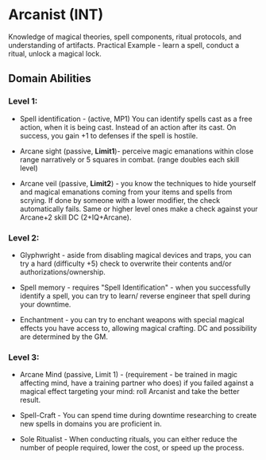 # Arcanist (INT)
    

Knowledge of magical theories, spell components, ritual protocols, and understanding of artifacts. Practical Example - learn a spell, conduct a ritual, unlock a magical lock.

## Domain Abilities

### Level 1:

- Spell identification - (active, MP1) You can identify spells cast as a free action, when it is being cast. Instead of an action after its cast. On success, you gain +1 to defenses if the spell is hostile.
    
- Arcane sight (passive, **Limit1**)- perceive magic emanations within close range narratively or 5 squares in combat. (range doubles each skill level)
    
- Arcane veil (passive, **Limit2**) - you know the techniques to hide yourself and magical emanations coming from your items and spells from scrying. If done by someone with a lower modifier, the check automatically fails. Same or higher level ones make a check against your Arcane+2 skill DC (2+IQ+Arcane).
    

### Level 2:

- Glyphwright - aside from disabling magical devices and traps, you can try a hard (difficulty +5) check to overwrite their contents and/or authorizations/ownership.
    
- Spell memory - requires "Spell Identification" - when you successfully identify a spell, you can try to learn/ reverse engineer that spell during your downtime.
    
- Enchantment - you can try to enchant weapons with special magical effects you have access to, allowing magical crafting. DC and possibility are determined by the GM.
    

### Level 3:

- Arcane Mind (passive, Limit 1) - (requirement - be trained in magic affecting mind, have a training partner who does) if you failed against a magical effect targeting your mind: roll Arcanist and take the better result.
    
- Spell-Craft - You can spend time during downtime researching to create new spells in domains you are proficient in.
    
- Sole Ritualist - When conducting rituals, you can either reduce the number of people required, lower the cost, or speed up the process.